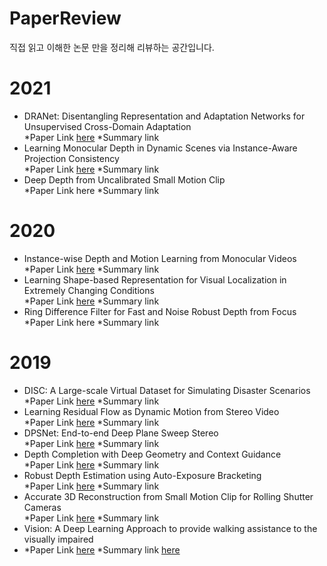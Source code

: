# PaperReview
직접 읽고 이해한 논문 만을 정리해 리뷰하는 공간입니다.
# 2021
- DRANet: Disentangling Representation and Adaptation Networks
for Unsupervised Cross-Domain Adaptation     
*Paper Link [here](https://arxiv.org/pdf/2103.13447.pdf) *Summary link
- Learning Monocular Depth in Dynamic Scenes via Instance-Aware Projection Consistency  
*Paper Link [here](https://arxiv.org/pdf/2102.02629.pdf) *Summary link
- Deep Depth from Uncalibrated Small Motion Clip  
*Paper Link here *Summary link
# 2020
- Instance-wise Depth and Motion Learning from Monocular Videos  
*Paper Link [here](https://arxiv.org/pdf/1912.09351.pdf) *Summary link
- Learning Shape-based Representation for Visual Localization in Extremely Changing Conditions  
*Paper Link [here](https://www.cs.cmu.edu/afs/cs/Web/People/jeanoh/papers/JIOH-vislocal-ICRA2020.pdf) *Summary link
- Ring Difference Filter for Fast and Noise Robust Depth from Focus  
*Paper Link here *Summary link
# 2019
- DISC: A Large-scale Virtual Dataset for Simulating Disaster Scenarios  
*Paper Link [here](https://www.ri.cmu.edu/wp-content/uploads/2019/06/IROS19_DISC_final_v1.pdf) *Summary link
- Learning Residual Flow as Dynamic Motion from Stereo Video  
*Paper Link [here](https://arxiv.org/abs/1909.06999) *Summary link
- DPSNet: End-to-end Deep Plane Sweep Stereo  
*Paper Link [here](https://openreview.net/pdf?id=ryeYHi0ctQ) *Summary link
- Depth Completion with Deep Geometry and Context Guidance  
*Paper Link [here](https://www.ri.cmu.edu/wp-content/uploads/2019/02/ICRA2019_final.pdf) *Summary link
- Robust Depth Estimation using Auto-Exposure Bracketing  
*Paper Link [here](http://ieeexplore.ieee.org/document/8576538) *Summary link
- Accurate 3D Reconstruction from Small Motion Clip for Rolling Shutter Cameras  
*Paper Link [here](http://ieeexplore.ieee.org/abstract/document/8325527/) *Summary link
- Vision: A Deep Learning Approach to provide walking assistance to the visually impaired  
- *Paper Link [here](https://arxiv.org/abs/1911.08739?utm_source=feedburner&utm_medium=feed&utm_campaign=Feed%3A+arxiv%2FQSXk+%28ExcitingAds%21+cs+updates+on+arXiv.org%29) *Summary link [here](https://github.com/engineerjkk/PaperReview/blob/main/Paper-Review/Vision_A%20Deep%20Learning%20Approach%20to%20provide%20walking%20assistance%20to%20the%20visually%20impaired.pdf)

